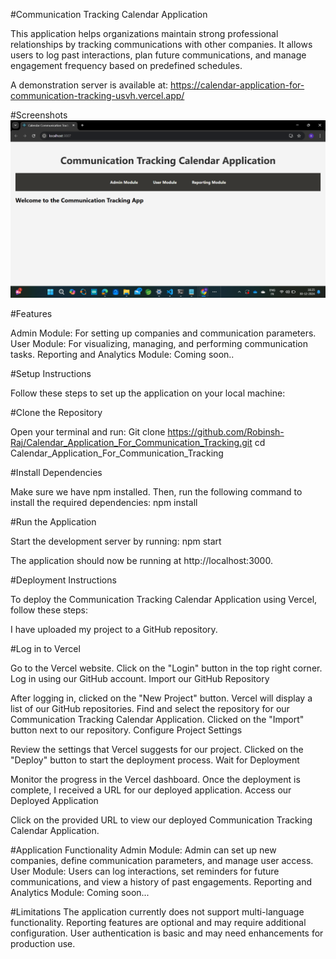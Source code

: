 #Communication Tracking Calendar Application

This application helps organizations maintain strong professional relationships by tracking communications with other companies. It allows users to log past interactions, plan future communications, and manage engagement frequency based on predefined schedules.

A demonstration server is available at: https://calendar-application-for-communication-tracking-usvh.vercel.app/

#Screenshots
<img src = "https://github.com/Robinsh-Raj/Calendar_Application_For_Communication_Tracking-/blob/main/Screenshot%20(184).png" alt="first">
 


#Features

Admin Module: For setting up companies and communication parameters.
User Module: For visualizing, managing, and performing communication tasks.
Reporting and Analytics Module: Coming soon..

#Setup Instructions

Follow these steps to set up the application on your local machine:

#Clone the Repository

Open your terminal and run:
Git clone https://github.com/Robinsh-Raj/Calendar_Application_For_Communication_Tracking.git
cd Calendar_Application_For_Communication_Tracking

#Install Dependencies

Make sure we have npm installed. Then, run the following command to install the required dependencies:
npm install

#Run the Application

Start the development server by running:
npm start

The application should now be running at http://localhost:3000.

#Deployment Instructions

To deploy the Communication Tracking Calendar Application using Vercel, follow these steps:

I have uploaded my project to a GitHub repository.

#Log in to Vercel

Go to the Vercel website.
Click on the "Login" button in the top right corner.
Log in using our GitHub account.
Import our GitHub Repository

After logging in, clicked on the "New Project" button.
Vercel will display a list of our GitHub repositories. Find and select the repository for our Communication Tracking Calendar Application.
Clicked on the "Import" button next to our repository.
Configure Project Settings

Review the settings that Vercel suggests for our project.
Clicked on the "Deploy" button to start the deployment process.
Wait for Deployment

Monitor the progress in the Vercel dashboard.
Once the deployment is complete, I received a URL for our deployed application.
Access our Deployed Application

Click on the provided URL to view our deployed Communication Tracking Calendar Application.

#Application Functionality
Admin Module: Admin can set up new companies, define communication parameters, and manage user access.
User Module: Users can log interactions, set reminders for future communications, and view a history of past engagements.
Reporting and Analytics Module: Coming soon...

#Limitations
The application currently does not support multi-language functionality.
Reporting features are optional and may require additional configuration.
User authentication is basic and may need enhancements for production use.
